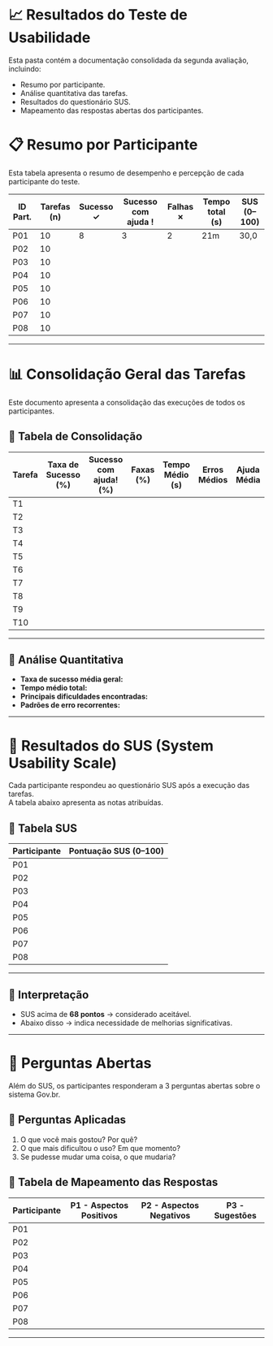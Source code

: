 # 📈 Resultados do Teste de Usabilidade

Esta pasta contém a documentação consolidada da segunda avaliação, incluindo:
- Resumo por participante.
- Análise quantitativa das tarefas.
- Resultados do questionário SUS.
- Mapeamento das respostas abertas dos participantes.

# 📋 Resumo por Participante

Esta tabela apresenta o resumo de desempenho e percepção de cada participante do teste.

| ID Part. | Tarefas (n) | Sucesso ✓ | Sucesso com ajuda ! | Falhas ✗ | Tempo total (s) | SUS (0–100) |
|----------|-------------|-----------|---------------------|----------|-----------------|-------------|
| P01      | 10          |    8       |           3          |    2      |     21m            |    30,0         |
| P02      | 10          |           |                     |          |                 |             |
| P03      | 10          |           |                     |          |                 |             |
| P04      | 10          |           |                     |          |                 |             |
| P05      | 10          |           |                     |          |                 |             |
| P06      | 10          |           |                     |          |                 |             |
| P07      | 10          |           |                     |          |                 |             |
| P08      | 10          |           |                     |          |                 |             |


---


# 📊 Consolidação Geral das Tarefas

Este documento apresenta a consolidação das execuções de todos os participantes.

## 📌 Tabela de Consolidação
| Tarefa | Taxa de Sucesso (%) | Sucesso com ajuda! (%) | Faxas (%) | Tempo Médio (s) | Erros Médios | Ajuda Média| 
|--------|---------------------|------------------------|-----------|---------------- |--------------|------------|
| T1     |                     |                        |           |                 |              |            |
| T2     |                     |                        |           |                 |              |            |
| T3     |                     |                        |           |                 |              |            |
| T4     |                     |                        |           |                 |              |            |
| T5     |                     |                        |           |                 |              |            |
| T6     |                     |                        |           |                 |              |            |
| T7     |                     |                        |           |                 |              |            |
| T8     |                     |                        |           |                 |              |            |
| T9     |                     |                        |           |                 |              |            |
| T10    |                     |                        |           |                 |              |            |

---

## 📌 Análise Quantitativa
- **Taxa de sucesso média geral:**  
- **Tempo médio total:**  
- **Principais dificuldades encontradas:**  
- **Padrões de erro recorrentes:**  


---

# 📝 Resultados do SUS (System Usability Scale)

Cada participante respondeu ao questionário SUS após a execução das tarefas.  
A tabela abaixo apresenta as notas atribuídas.

## 📌 Tabela SUS
| Participante | Pontuação SUS (0–100)  |
|--------------|------------------------|
| P01          |                        |
| P02          |                        |
| P03          |                        |
| P04          |                        |
| P05          |                        |
| P06          |                        |
| P07          |                        |
| P08          |                        |

---

## 📌 Interpretação
- SUS acima de **68 pontos** → considerado aceitável.  
- Abaixo disso → indica necessidade de melhorias significativas.


---

 
# 💬 Perguntas Abertas

Além do SUS, os participantes responderam a 3 perguntas abertas sobre o sistema Gov.br.

## 📌 Perguntas Aplicadas
1. O que você mais gostou? Por quê?  
2. O que mais dificultou o uso? Em que momento? 
3. Se pudesse mudar uma coisa, o que mudaria? 

## 📌 Tabela de Mapeamento das Respostas
| Participante | P1 - Aspectos Positivos | P2 - Aspectos Negativos | P3 - Sugestões |
|--------------|--------------------------|--------------------------|----------------|
| P01          |                          |                          |                |
| P02          |                          |                          |                |
| P03          |                          |                          |                |
| P04          |                          |                          |                |
| P05          |                          |                          |                |
| P06          |                          |                          |                |
| P07          |                          |                          |                |
| P08          |                          |                          |                |

---




